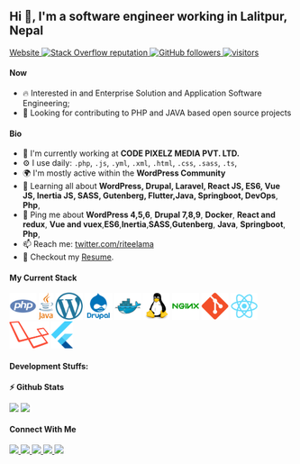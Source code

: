## Hi 👋, I'm a software engineer working in Lalitpur, Nepal

<p align="left">
  <a href="https://riteelama.com.np">
    Website
  </a>
  <a href="https://stackoverflow.com/users/6037636/rajan-lama">
    <img alt="Stack Overflow reputation" src="https://img.shields.io/stackexchange/stackoverflow/r/6037636?color=orange&label=reputation&logo=stackoverflow">
  </a>
  <a href="https://github.com/riteelama/?tab=followers">
    <img alt="GitHub followers" src="https://img.shields.io/github/followers/riteelama?color=green&logo=github">
  </a>
  <a href="https://github.com/riteelama/">
    <img src="https://komarev.com/ghpvc/?username=riteelama" alt="visitors" />
  </a>

</p>

#### Now

<!-- - ✨ Contributing to [code-pixelz-media](https://github.com/code-pixelz-media/); -->
- :fire: Interested in and Enterprise Solution and Application Software Engineering;
- :calendar: Looking for contributing to PHP and JAVA based open source projects

#### Bio

- 🏢 I'm currently working at **CODE PIXELZ MEDIA PVT. LTD.**
- ⚙️ I use daily: `.php`, `.js`, `.yml`, `.xml`, `.html`, `.css`, `.sass`, `.ts`,
- 🌍 I'm mostly active within the **WordPress Community**
- 🌱 Learning all about **WordPress, Drupal, Laravel, React JS, ES6, Vue JS, Inertia JS, SASS, Gutenberg, Flutter,Java, Springboot, DevOps**, **Php**,
- 💬 Ping me about **WordPress 4,5,6**, **Drupal 7,8,9**, **Docker**, **React and redux**, **Vue and vuex**,**ES6**,**Inertia**,**SASS**,**Gutenberg**, **Java**, **Springboot**, **Php**,
- 📫 Reach me: [twitter.com/riteelama](https://twitter.com/riteelama)
- 📝 Checkout my [Resume](files/resume.pdf).

#### My Current Stack

<img height="48" src="img/php.svg" alt="php"> <img height="48" src="img/java.svg" alt="Java"> <img height="48" src="img/wordpress.svg" alt="WordPress"> <img height="48" src="img/drupal.svg" alt="Drupal"> <img height="48" src="img/docker-original.svg" alt="Docker"> <img height="48" src="img/linux-original.svg" alt="linux"> <img height="48" src="img/nginx-original.svg" alt="nginx"> <img height="48" src="img/git-original.svg" alt="git"> <img height="48" src="img/react-original.svg" alt="react"> <img height="48" src="img/laravel.svg" alt="Laravel"> <img height="48" src="img/flutter.svg" alt="Flutter">

#### Development Stuffs:

<b>⚡ Github Stats</b>

<p float="left">
<img height="180em" src="https://github-readme-stats.vercel.app/api?username=riteelama&show_icons=true&hide_border=true&&count_private=true&include_all_commits=true" /> 
<img height="180em" src="https://github-readme-stats.vercel.app/api/top-langs/?username=riteelama&show_icons=true&hide_border=true&layout=compact&langs_count=8"/>
</p>

#### Connect With Me

<p left="center">
<a href="https://profile.wordpress.org/lamarajan">
  <img src="https://img.shields.io/badge/wordpress-%23000000.svg?&style=for-the-badge&logo=wordpress&logoColor=white" height=25>
</a>

<a href="https://twitter.com/riteelama">
  <img src="https://img.shields.io/badge/twitter-%231DA1F2.svg?&style=for-the-badge&logo=twitter&logoColor=white" height=25>
</a> 
<a href="https://www.linkedin.com/in/rajan-lama-6b886871/">
  <img src="https://img.shields.io/badge/linkedin-%230077B5.svg?&style=for-the-badge&logo=linkedin&logoColor=white" height=25>
</a> 
<a href="https://www.facebook.com/rajan.lama786/">
  <img src="https://img.shields.io/badge/Facebook-1877F2?style=for-the-badge&logo=facebook&logoColor=white" height=25>
</a>
<a href="mailto:rajan.lama786@gmail.com">
  <img src="	https://img.shields.io/badge/Gmail-D14836?style=for-the-badge&logo=gmail&logoColor=white" height=25>
</a>
</p>
